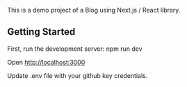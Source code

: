 This is a demo project of a Blog using Next.js / React library.

## Getting Started

First, run the development server:
npm run dev

Open [http://localhost:3000](http://localhost:3000)

Update .env file with your github key credentials.
